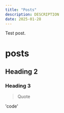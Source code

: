 ```yaml
---
title: "Posts"
description: DESCRIPTION
date: 2025-01-28
---
```

Test post.

# posts

## Heading 2

### Heading 3

>Quote

'code'

